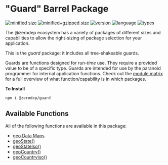 # "Guard" Barrel Package

[![minified size](https://img.shields.io/bundlephobia/min/@zerodep/guard?style=flat-square&color=blue)](https://bundlephobia.com/package/@zerodep/guard)
[![minified+gzipped size](https://img.shields.io/bundlephobia/minzip/@zerodep/guard?style=flat-square&color=blue)](https://bundlephobia.com/package/@zerodep/guard)
[![version](https://img.shields.io/npm/v/@zerodep/guard?style=flat-square&color=blue)](https://www.npmjs.com/package/@zerodep/guard)
![language](https://img.shields.io/badge/typescript-100%25-blue?style=flat-square)
![types](https://img.shields.io/badge/types-included-blue?style=flat-square)

The @zerodep ecosystem has a variety of packages of different sizes and capabilities to allow the right-sizing of package selection for your application.

This is the _guard_ package: it includes all tree-shakeable guards.

Guards are functions designed for _run-time_ use. They require a provided value to be of a specific type. Guards are intended for use by the paranoid programmer for internal application functions. Check out the [module matrix](/) for a full overview of what function/capability is in which packages.

**To Install**

```bash
npm i @zerodep/guard
```

## Available Functions

All of the following functions are available in this package:

- [geo Data Maps](geo/data.md)
- [geoState()](geo/state.md)
- [geoStateIso()](geo/state.md)
- [geoCountry()](geo/country.md)
- [geoCountryIso()](geo/country.md)

